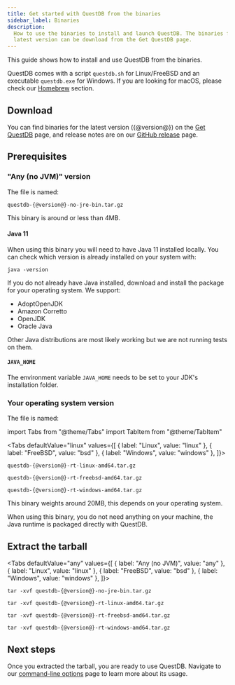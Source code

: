 ```yaml
---
title: Get started with QuestDB from the binaries
sidebar_label: Binaries
description:
  How to use the binaries to install and launch QuestDB. The binaries for the
  latest version can be download from the Get QuestDB page.
---
```


This guide shows how to install and use QuestDB from the binaries.

QuestDB comes with a script `questdb.sh` for Linux/FreeBSD and an executable
`questdb.exe` for Windows. If you are looking for macOS, please check our
[Homebrew](/docs/get-started/homebrew/) section.

## Download

You can find binaries for the latest version ({@version@}) on the
[Get QuestDB](/get-questdb/) page, and release notes are on our
[GitHub release]({@githubUrl@}/releases) page.

## Prerequisites

### "Any (no JVM)" version

The file is named:

```shell
questdb-{@version@}-no-jre-bin.tar.gz
```

This binary is around or less than 4MB.

#### Java 11

When using this binary you will need to have Java 11 installed locally. You can
check which version is already installed on your system with:

```shell
java -version
```

If you do not already have Java installed, download and install the package for
your operating system. We support:

- AdoptOpenJDK
- Amazon Corretto
- OpenJDK
- Oracle Java

Other Java distributions are most likely working but we are not running tests on
them.

#### `JAVA_HOME`

The environment variable `JAVA_HOME` needs to be set to your JDK's installation
folder.

### Your operating system version

The file is named:

<!-- prettier-ignore-start -->

import Tabs from "@theme/Tabs"
import TabItem from "@theme/TabItem"

<Tabs defaultValue="linux" values={[
  { label: "Linux", value: "linux" },
  { label: "FreeBSD", value: "bsd" },
  { label: "Windows", value: "windows" },
]}>

<!-- prettier-ignore-end -->

<TabItem value="linux">

```shell
questdb-{@version@}-rt-linux-amd64.tar.gz
```

</TabItem>

<TabItem value="bsd">

```shell
questdb-{@version@}-rt-freebsd-amd64.tar.gz
```

</TabItem>

<TabItem value="windows">

```shell
questdb-{@version@}-rt-windows-amd64.tar.gz
```

</TabItem>

</Tabs>

This binary weights around 20MB, this depends on your operating system.

When using this binary, you do not need anything on your machine, the Java
runtime is packaged directly with QuestDB.

## Extract the tarball

<!-- prettier-ignore-start -->

<Tabs defaultValue="any" values={[
  { label: "Any (no JVM)", value: "any" },
  { label: "Linux", value: "linux" },
  { label: "FreeBSD", value: "bsd" },
  { label: "Windows", value: "windows" },
]}>

<!-- prettier-ignore-end -->

<TabItem value="any">

```shell
tar -xvf questdb-{@version@}-no-jre-bin.tar.gz
```

</TabItem>

<TabItem value="linux">

```shell
tar -xvf questdb-{@version@}-rt-linux-amd64.tar.gz
```

</TabItem>

<TabItem value="bsd">

```shell
tar -xvf questdb-{@version@}-rt-freebsd-amd64.tar.gz
```

</TabItem>

<TabItem value="windows">

```shell
tar -xvf questdb-{@version@}-rt-windows-amd64.tar.gz
```

</TabItem>

</Tabs>

## Next steps

Once you extracted the tarball, you are ready to use QuestDB. Navigate to our
[command-line options](/docs/reference/command-line-options/) page to learn more
about its usage.
